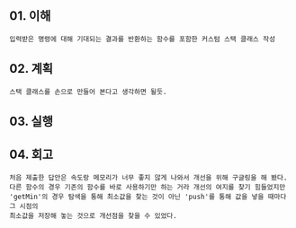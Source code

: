## 01. 이해 
    입력받은 명령에 대해 기대되는 결과를 반환하는 함수를 포함한 커스텀 스택 클래스 작성
       
## 02. 계획
    스택 클래스를 손으로 만들어 본다고 생각하면 될듯.
    
## 03. 실행

## 04. 회고
    처음 제출한 답안은 속도랑 메모리가 너무 좋지 않게 나와서 개선을 위해 구글링을 해 봤다.
    다른 함수의 경우 기존의 함수를 바로 사용하기만 하는 거라 개선의 여지를 찾기 힘들었지만
    'getMin'의 경우 탐색을 통해 최소값을 찾는 것이 아닌 'push'를 통해 값을 넣을 때마다 그 시점의
    최소값을 저장해 놓는 것으로 개선점을 찾을 수 있었다.
